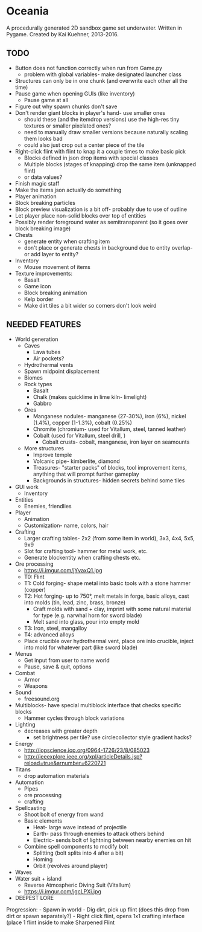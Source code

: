 Oceania
==
A procedurally generated 2D sandbox game set underwater.
Written in Pygame.
Created by Kai Kuehner, 2013-2016.

TODO
--
- Button does not function correctly when run from Game.py
    - problem with global variables- make designated launcher class
- Structures can only be in one chunk (and overwrite each other all the time)
- Pause game when opening GUIs (like inventory)
    - Pause game at all
- Figure out why spawn chunks don't save
- Don't render giant blocks in player's hand- use smaller ones
	- should these (and the itemdrop versions) use the high-res tiny textures or smaller pixelated ones?
	- need to manually draw smaller versions because naturally scaling them looks bad
	- could also just crop out a center piece of the tile
- Right-click flint with flint to knap it a couple times to make basic pick
	- Blocks defined in json drop items with special classes
	- Multiple blocks (stages of knapping) drop the same item (unknapped flint)
	- or data values?
- Finish magic staff
- Make the items json actually do something
- Player animation
- Block breaking particles
- Block preview visualization is a bit off- probably due to use of outline
- Let player place non-solid blocks over top of entities
- Possibly render foreground water as semitransparent (so it goes over block breaking image)
- Chests
    - generate entity when crafting item
    - don't place or generate chests in background due to entity overlap- or add layer to entity?
- Inventory
    - Mouse movement of items
- Texture improvements:
	- Basalt
	- Game icon
	- Block breaking animation
	- Kelp border
	- Make dirt tiles a bit wider so corners don't look weird

NEEDED FEATURES
--
- World generation
    - Caves
        - Lava tubes
        - Air pockets?
    - Hydrothermal vents
    - Spawn midpoint displacement
    - Biomes
    - Rock types
        - Basalt
        - Chalk (makes quicklime in lime kiln- limelight)
        - Gabbro
    - Ores
        - Manganese nodules-  manganese (27-30%), iron (6%), nickel (1.4%), copper (1-1.3%), cobalt (0.25%)
        - Chromite (chromium- used for Vitallum, steel, tanned leather)
        - Cobalt (used for Vitallum, steel drill, )
            - Cobalt crusts- cobalt, manganese, iron layer on seamounts
    - More structures
        - Improve temple
        - Volcanic pipe- kimberlite, diamond
        - Treasures- "starter packs" of blocks, tool improvement items, anything that will prompt further gameplay
        - Backgrounds in structures- hidden secrets behind some tiles
- GUI work
    - Inventory
- Entities
    - Enemies, friendlies
- Player
    - Animation
    - Customization- name, colors, hair
- Crafting
    - Larger crafting tables- 2x2 (from some item in world), 3x3, 4x4, 5x5, 9x9
    - Slot for crafting tool- hammer for metal work, etc.
    - Generate blockentity when crafting chests etc.
- Ore processing
    - https://i.imgur.com/jYvaxQ1.jpg
    - T0: Flint
    - T1: Cold forging- shape metal into basic tools with a stone hammer (copper)
    - T2: Hot forging- up to 750°, melt metals in forge, basic alloys, cast into molds (tin, lead, zinc, brass, bronze)
        - Craft molds with sand + clay, imprint with some natural material for type (e.g. narwhal horn for sword blade)
        - Melt sand into glass, pour into empty mold
    - T3: Iron, steel, mangalloy
    - T4: advanced alloys
    - Place crucible over hydrothermal vent, place ore into crucible, inject into mold for whatever part (like sword blade)
- Menus
    - Get input from user to name world
    - Pause, save & quit, options
- Combat
    - Armor
    - Weapons
- Sound
    - freesound.org
- Multiblocks- have special multiblock interface that checks specific blocks
    - Hammer cycles through block variations
- Lighting
  - decreases with greater depth
    - set brightness per tile? use circlecollector style gradient hacks?
- Energy
    - http://iopscience.iop.org/0964-1726/23/8/085023
    - http://ieeexplore.ieee.org/xpl/articleDetails.jsp?reload=true&arnumber=6220721
- Titans
    - drop automation materials
- Automation
    - Pipes
    - ore processing
    - crafting
- Spellcasting
	- Shoot bolt of energy from wand
	- Basic elements
		- Heat- large wave instead of projectile
		- Earth- pass through enemies to attack others behind
		- Electric- sends bolt of lightning between nearby enemies on hit
	- Combine spell components to modify bolt
		- Splitting (bolt splits into 4 after a bit)
		- Homing
		- Orbit (revolves around player)
- Waves
- Water suit + island
    - Reverse Atmospheric Diving Suit (Vitallum)
    - https://i.imgur.com/jgcLPXi.jpg
- DEEPEST LORE

Progression:
    - Spawn in world
    - Dig dirt, pick up flint (does this drop from dirt or spawn separately?)
    - Right click flint, opens 1x1 crafting interface (place 1 flint inside to make Sharpened Flint
    